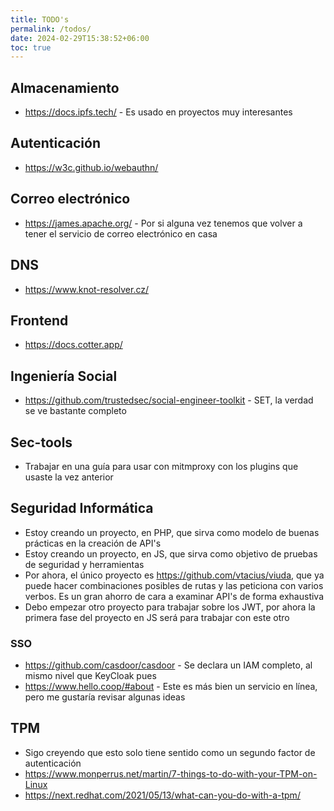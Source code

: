 ```yaml
---
title: TODO's
permalink: /todos/
date: 2024-02-29T15:38:52+06:00
toc: true
---
```


## Almacenamiento
* https://docs.ipfs.tech/ - Es usado en proyectos muy interesantes

## Autenticación
* https://w3c.github.io/webauthn/

## Correo electrónico
* https://james.apache.org/ - Por si alguna vez tenemos que volver a tener el servicio de correo electrónico en casa

## DNS
* https://www.knot-resolver.cz/

## Frontend
* https://docs.cotter.app/

## Ingeniería Social
* https://github.com/trustedsec/social-engineer-toolkit - SET, la verdad se ve bastante completo

## Sec-tools
* Trabajar en una guía para usar con mitmproxy con los plugins que usaste la vez anterior

## Seguridad Informática
* Estoy creando un proyecto, en PHP, que sirva como modelo de buenas prácticas en la creación de API's
* Estoy creando un proyecto, en JS, que sirva como objetivo de pruebas de seguridad y herramientas
* Por ahora, el único proyecto es https://github.com/vtacius/viuda, que ya puede hacer combinaciones posibles de rutas y las peticiona con varios verbos. Es un gran ahorro de cara a examinar API's de forma exhaustiva
* Debo empezar otro proyecto para trabajar sobre los JWT, por ahora la primera fase del proyecto en JS será para trabajar con este otro

### SSO
* https://github.com/casdoor/casdoor - Se declara un IAM completo, al mismo nivel que KeyCloak pues
* https://www.hello.coop/#about - Este es más bien un servicio en línea, pero me gustaría revisar algunas ideas

## TPM
* Sigo creyendo que esto solo tiene sentido como un segundo factor de autenticación
* https://www.monperrus.net/martin/7-things-to-do-with-your-TPM-on-Linux
* https://next.redhat.com/2021/05/13/what-can-you-do-with-a-tpm/

